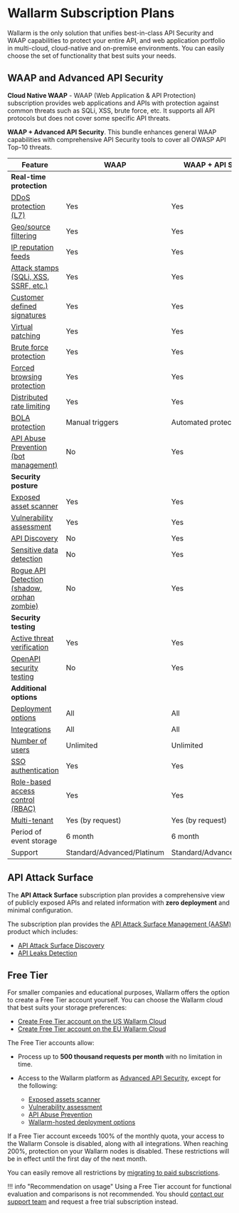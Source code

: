# Wallarm Subscription Plans

Wallarm is the only solution that unifies best-in-class API Security and WAAP capabilities to protect your entire API, and web application portfolio in multi-cloud,  cloud-native and on-premise environments. You can easily choose the set of functionality that best suits your needs.

## WAAP and Advanced API Security

**Cloud Native WAAP** - WAAP (Web Application & API Protection) subscription provides web applications and APIs with protection against common threats such as SQLi, XSS, brute force, etc. It supports all API protocols but does not cover some specific API threats.

**WAAP + Advanced API Security**. This bundle enhances general WAAP capabilities with comprehensive API Security tools to cover all OWASP API Top-10 threats.

| Feature | WAAP | WAAP + API Security |
| ------- | ----------------- | --------------------- |
| **Real-time protection** | | |
| [DDoS protection (L7)](../admin-en/configuration-guides/protecting-against-ddos.md) | Yes | Yes |
| [Geo/source filtering](../user-guides/ip-lists/overview.md) | Yes | Yes |
| [IP reputation feeds](../user-guides/ip-lists/overview.md#malicious-ip-feeds) | Yes | Yes |
| [Attack stamps (SQLi, XSS, SSRF, etc.)](../about-wallarm/protecting-against-attacks.md#input-validation-attacks) | Yes | Yes |
| [Customer defined signatures](../user-guides/rules/regex-rule.md) | Yes | Yes |
| [Virtual patching](../user-guides/rules/vpatch-rule.md) | Yes | Yes |
| [Brute force protection](../admin-en/configuration-guides/protecting-against-bruteforce.md) | Yes | Yes |
| [Forced browsing protection](../admin-en/configuration-guides/protecting-against-forcedbrowsing.md) | Yes | Yes |
| [Distributed rate limiting](../user-guides/rules/rate-limiting.md) | Yes | Yes |
| [BOLA protection](../admin-en/configuration-guides/protecting-against-bola.md) | Manual triggers | Automated protection |
| [API Abuse Prevention (bot management)](../api-abuse-prevention/overview.md) | No | Yes |
| **Security posture** | | |
| [Exposed asset scanner](../user-guides/scanner.md) | Yes | Yes |
| [Vulnerability assessment](../user-guides/vulnerabilities.md) | Yes | Yes |
| [API Discovery](../api-discovery/overview.md) | No | Yes |
| [Sensitive data detection](../api-discovery/overview.md#sensitive-data-detection) | No | Yes |
| [Rogue API Detection (shadow, orphan zombie)](../api-discovery/rogue-api.md) | No | Yes |
| **Security testing** | | |
| [Active threat verification](../about-wallarm/detecting-vulnerabilities.md#active-threat-verification) | Yes | Yes |
| [OpenAPI security testing](../fast/openapi-security-testing.md) |  No | Yes |
| **Additional options** | | |
| [Deployment options](../installation/supported-deployment-options.md) | All | All |
| [Integrations](../user-guides/settings/integrations/integrations-intro.md) | All | All |
| [Number of users](../user-guides/settings/users.md#inviting-a-user) | Unlimited | Unlimited |
| [SSO authentication](../admin-en/configuration-guides/sso/intro.md) | Yes | Yes |
| [Role-based access control (RBAC)](../user-guides/settings/users.md#user-roles) | Yes | Yes |
| [Multi-tenant](../installation/multi-tenant/overview.md) | Yes (by request) | Yes (by request) |
| Period of event storage | 6 month | 6 month |
| Support | Standard/Advanced/Platinum | Standard/Advanced/Platinum |

## API Attack Surface

The **API Attack Surface** subscription plan provides a comprehensive view of publicly exposed APIs and related information with **zero deployment** and minimal configuration.

The subscription plan provides the [API Attack Surface Management (AASM)](../api-attack-surface/overview.md) product which includes:

* [API Attack Surface Discovery](../api-attack-surface/api-surface.md)
* [API Leaks Detection](../api-attack-surface/api-leaks.md)

## Free Tier

For smaller companies and educational purposes, Wallarm offers the option to create a Free Tier account yourself. You can choose the Wallarm cloud that best suits your storage preferences:

* [Create Free Tier account on the US Wallarm Cloud](https://us1.my.wallarm.com/signup)
* [Create Free Tier account on the EU Wallarm Cloud](https://my.wallarm.com/signup)

The Free Tier accounts allow:

* Process up to **500 thousand requests per month** with no limitation in time.
* Access to the Wallarm platform as [Advanced API Security](#waap-and-advanced-api-security), except for the following:

    * [Exposed assets scanner](../user-guides/scanner.md)
    * [Vulnerability assessment](../user-guides/vulnerabilities.md)
    * [API Abuse Prevention](../api-abuse-prevention/overview.md)
    * [Wallarm-hosted deployment options](../installation/cdn-node.md)

If a Free Tier account exceeds 100% of the monthly quota, your access to the Wallarm Console is disabled, along with all integrations. When reaching 200%, protection on your Wallarm nodes is disabled. These restrictions will be in effect until the first day of the next month.

You can easily remove all restrictions by [migrating to paid subscriptions](mailto:sales@wallarm.com).

!!! info "Recommendation on usage"
    Using a Free Tier account for functional evaluation and comparisons is not recommended. You should [contact our support team](https://www.wallarm.com/request-demo) and request a free trial subscription instead.
